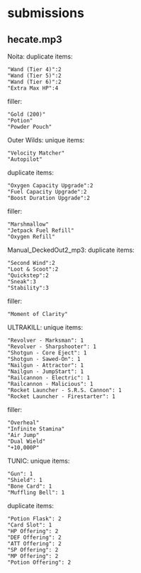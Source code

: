 # submissions

## hecate.mp3

Noita:
duplicate items:
```
"Wand (Tier 4)":2
"Wand (Tier 5)":2
"Wand (Tier 6)":2
"Extra Max HP":4
```
filler:
```
"Gold (200)"
"Potion"
"Powder Pouch"
```

Outer Wilds:
unique items:
```
"Velocity Matcher"
"Autopilot"
```
duplicate items:
```
"Oxygen Capacity Upgrade":2
"Fuel Capacity Upgrade":2
"Boost Duration Upgrade":2
```
filler:
```
"Marshmallow"
"Jetpack Fuel Refill"
"Oxygen Refill"
```

Manual_DeckedOut2_mp3:
duplicate items:
```
"Second Wind":2
"Loot & Scoot":2
"Quickstep":2
"Sneak":3
"Stability":3
```
filler:
```
"Moment of Clarity"
```

ULTRAKILL:
unique items:
```
"Revolver - Marksman": 1
"Revolver - Sharpshooter": 1
"Shotgun - Core Eject": 1
"Shotgun - Sawed-On": 1
"Nailgun - Attractor": 1
"Nailgun - JumpStart": 1
"Railcannon - Electric": 1
"Railcannon - Malicious": 1
"Rocket Launcher - S.R.S. Cannon": 1
"Rocket Launcher - Firestarter": 1
```
filler:
```
"Overheal"
"Infinite Stamina"
"Air Jump"
"Dual Wield"
"+10,000P"
```

TUNIC:
unique items:
```
"Gun": 1
"Shield": 1
"Bone Card": 1
"Muffling Bell": 1
```
duplicate items:
```
"Potion Flask": 2
"Card Slot": 1
"HP Offering": 2
"DEF Offering": 2
"ATT Offering": 2
"SP Offering": 2
"MP Offering": 2
"Potion Offering": 2
```